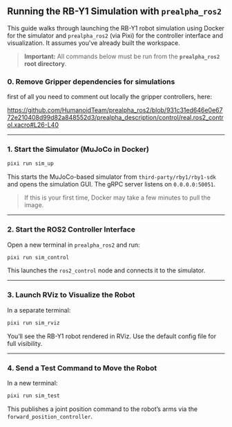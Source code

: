 ## Running the RB-Y1 Simulation with `prealpha_ros2`

This guide walks through launching the RB-Y1 robot simulation using Docker for the simulator and `prealpha_ros2` (via Pixi) for the controller interface and visualization. It assumes you've already built the workspace.

> **Important:** All commands below must be run from the **`prealpha_ros2` root directory**.

### 0. Remove Gripper dependencies for simulations

first of all you need to comment out locally the gripper controllers, here:

https://github.com/HumanoidTeam/prealpha_ros2/blob/931c31ed646e0e6772e210408d99d82a848552d3/prealpha_description/control/real.ros2_control.xacro#L26-L40

---

### 1. Start the Simulator (MuJoCo in Docker)

```bash
pixi run sim_up
```

This starts the MuJoCo-based simulator from `third-party/rby1/rby1-sdk` and opens the simulation GUI. The gRPC server listens on `0.0.0.0:50051`.

> If this is your first time, Docker may take a few minutes to pull the image.

---

### 2. Start the ROS2 Controller Interface

Open a new terminal in `prealpha_ros2` and run:

```bash
pixi run sim_control
```

This launches the `ros2_control` node and connects it to the simulator.

---

### 3. Launch RViz to Visualize the Robot

In a separate terminal:

```bash
pixi run sim_rviz
```

You’ll see the RB-Y1 robot rendered in RViz. Use the default config file for full visibility.

---

### 4. Send a Test Command to Move the Robot

In a new terminal:

```bash
pixi run sim_test
```

This publishes a joint position command to the robot’s arms via the `forward_position_controller`.
